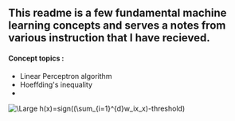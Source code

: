 ## This readme is a few fundamental machine learning concepts and serves a notes from various instruction that I have recieved.

#### Concept topics :
- Linear Perceptron algorithm
- Hoeffding's inequality
- 


<img src="https://latex.codecogs.com/svg.latex?\Large&space;h(x)=sign((\sum_{i=1}^{d}w_ix_x)-threshold)" title="\Large h(x)=sign((\sum_{i=1}^{d}w_ix_x)-threshold)" />